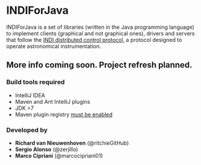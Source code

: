 # INDIForJava

INDIForJava is a set of libraries (written in the Java programming language) to implement clients (graphical and not graphical ones),
drivers and servers that follow the [INDI distributed control protocol](https://www.indilib.org/),
a protocol designed to operate astronomical instrumentation.

## More info coming soon. Project refresh planned.

### Build tools required

 - IntelliJ IDEA
 - Maven and Ant IntelliJ plugins
 - JDK >7
 - Maven plugin registry [must be enabled](https://stackoverflow.com/a/27168770)

### Developed by

 - **Richard van Nieuwenhoven** (@ritchieGitHub)
 - **Sergio Alonso** (@zerjillo)
 - **Marco Cipriani** (@marcocipriani01)